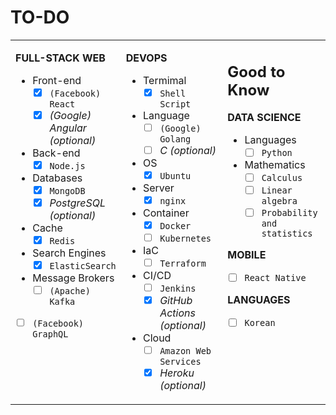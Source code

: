 # TO-DO

<table><tbody><tr><td valign="top" width="33%">

**FULL-STACK WEB**

- Front-end
  - [x] `(Facebook) React`
  - [x] _(Google) Angular (optional)_
- Back-end
  - [x] `Node.js`
- Databases
  - [x] `MongoDB`
  - [x] _PostgreSQL (optional)_
- Cache
  - [x] `Redis`
- Search Engines
  - [x] `ElasticSearch`
- Message Brokers
  - [ ] `(Apache) Kafka`
- [ ] `(Facebook) GraphQL`

</td><td valign="top" width="33%">

**DEVOPS**

- Termimal
  - [x] `Shell Script`
- Language
  - [ ] `(Google) Golang`
  - [ ] _C (optional)_
- OS
  - [x] `Ubuntu`
- Server
  - [x] `nginx`
- Container
  - [x] `Docker`
  - [ ] `Kubernetes`
- IaC
  - [ ] `Terraform`
- CI/CD
  - [ ] `Jenkins`
  - [x] _GitHub Actions (optional)_
- Cloud
  - [ ] `Amazon Web Services`
  - [x] _Heroku (optional)_

</td><td valign="top" width="33%">

## Good to Know

**DATA SCIENCE**

- Languages
  - [ ] `Python`
- Mathematics
  - [ ] `Calculus`
  - [ ] `Linear algebra`
  - [ ] `Probability and statistics`
  
**MOBILE**

- [ ] `React Native`

**LANGUAGES**

- [ ] `Korean`

</td></tr></tbody></table>
